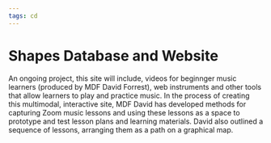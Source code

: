 ```yaml
---
tags: cd
---
```

# Shapes Database and Website

An ongoing project, this site will include, videos for beginnger music learners (produced by MDF David Forrest), web instruments and other tools that allow learners to play and practice music. In the process of creating this multimodal, interactive site, MDF David has developed methods for capturing Zoom music lessons and using these lessons as a space to prototype and test lesson plans and learning materials. David also outlined a sequence of lessons, arranging them as a path on a graphical map.